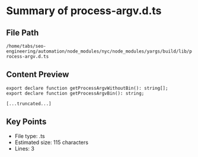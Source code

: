 # Summary of process-argv.d.ts
  
## File Path
`/home/tabs/seo-engineering/automation/node_modules/nyc/node_modules/yargs/build/lib/process-argv.d.ts`

## Content Preview
```
export declare function getProcessArgvWithoutBin(): string[];
export declare function getProcessArgvBin(): string;

[...truncated...]
```

## Key Points
- File type: .ts
- Estimated size: 115 characters
- Lines: 3
